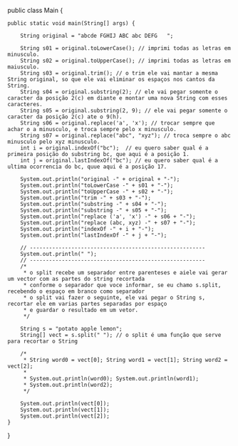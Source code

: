 
public class Main {

	public static void main(String[] args) {

		String original = "abcde FGHIJ ABC abc DEFG   ";

		String s01 = original.toLowerCase(); // imprimi todas as letras em minusculo.
		String s02 = original.toUpperCase(); // imprimi todas as letras em maiusculo.
		String s03 = original.trim(); // o trim ele vai mantar a mesma String original, so que ele vai eliminar os espaços nos cantos da String.
		String s04 = original.substring(2); // ele vai pegar somente o caracter da posição 2(c) em diante e montar uma nova String com esses caracteres.
		String s05 = original.substring(2, 9); // ele vai pegar somente o caracter da posição 2(c) ate o 9(h).
		String s06 = original.replace('a', 'x'); // trocar sempre que achar o a minusculo, e troca sempre pelo x minusculo.
		String s07 = original.replace("abc", "xyz"); // troca sempre o abc minusculo pelo xyz minusculo.
		int i = original.indexOf("bc");  // eu quero saber qual é a primeira posição do substring bc, que aqui é a posição 1.
		int j = original.lastIndexOf("bc"); // eu quero saber qual é a ultima ocorrencia do bc, quue aqui é a posição 17.

		System.out.println("original -" + original + "-");
		System.out.println("toLowerCase -" + s01 + "-");
		System.out.println("toUpperCase -" + s02 + "-");
		System.out.println("trim -" + s03 + "-");
		System.out.println("substring -" + s04 + "-");
		System.out.println("substring -" + s05 + "-");
		System.out.println("replace ('a', 'x') -" + s06 + "-");
		System.out.println("replace (abc, xyz) -" + s07 + "-");
		System.out.println("indexOf -" + i + "-");
		System.out.println("lastIndexOf -" + j + "-");

		// -------------------------------------------------------
		System.out.println(" ");
		// -------------------------------------------------------
		/*
		 * o split recebe um separador entre parenteses e aiele vai gerar um vector com as partes do string recortada
		 * conforme o separador que voce informar, se eu chamo s.split, recebendo o espaço em branco como separador
		 * o split vai fazer o seguinte, ele vai pegar o String s, recortar ele em varias partes separadas por espaço
		 * e guardar o resultado em um vetor.
		 */
		
		String s = "potato apple lemon";
		String[] vect = s.split(" "); // o split é uma função que serve para recortar o String

		/*
		 * String word0 = vect[0]; String word1 = vect[1]; String word2 = vect[2];
		 *
		 * System.out.println(word0); System.out.println(word1);
		 * System.out.println(word2);
		 */

		System.out.println(vect[0]);
		System.out.println(vect[1]);
		System.out.println(vect[2]);
	}

}
